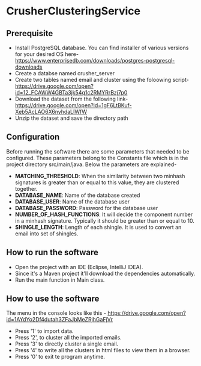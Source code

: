 # CrusherClusteringService

## Prerequisite
* Install PostgreSQL database. You can find installer of various versions for your desired OS here-
https://www.enterprisedb.com/downloads/postgres-postgresql-downloads
* Create a databse named crusher_server
* Create two tables named email and cluster using the foloowing script-
https://drive.google.com/open?id=12_FCAWW4GBTa3jk54q1c2RMYRrBzj7p0
* Download the dataset from the following link-
https://drive.google.com/open?id=1gF6LtBKuf-Xeb5AcLAO6X6nyhdaLIWfW
* Unzip the dataset and save the directory path

## Configuration
Before running the software there are some parameters that needed to be configured. These parameters belong to the Constants file which is in the project directory src/main/java. Below the parameters are explained-

* __MATCHING_THRESHOLD__: When the similarity between two minhash signatures is greater than or equal to this value, they are clustered together. 
* __DATABASE_NAME__: Name of the database created
* __DATABASE_USER__: Name of the database user
* __DATABASE_PASSWORD__: Password for the database user
* __NUMBER_OF_HASH_FUNCTIONS__: It will decide the component number in a minhash signature. Typically it should be greater than or equal to 10.
* __SHINGLE_LENGTH__: Length of each shingle. It is used to convert an email into set of shingles.

## How to run the software
* Open the project with an IDE (Eclipse, IntelliJ IDEA). 
* Since it's a Maven project it'll download the dependencies automatically.
* Run the main function in Main class.

## How to use the software
The menu in the console looks like this - https://drive.google.com/open?id=1AYdYo2Df4dutah3ZFaJbMeZRjhGaFjVr
* Press '1' to import data.
* Press '2', to cluster all the imported emails.
* Press '3' to directly cluster a single email.
* Press '4' to write all the clusters in html files to view them in a browser.
* Press '0' to exit te program anytime.
